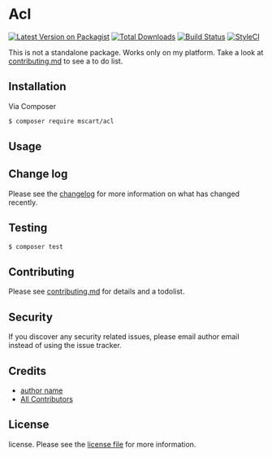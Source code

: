 # Acl

[![Latest Version on Packagist][ico-version]][link-packagist]
[![Total Downloads][ico-downloads]][link-downloads]
[![Build Status][ico-travis]][link-travis]
[![StyleCI][ico-styleci]][link-styleci]

This is not a standalone package. Works only on my platform. Take a look at [contributing.md](contributing.md) to see a to do list.

## Installation

Via Composer

``` bash
$ composer require mscart/acl
```

## Usage

## Change log

Please see the [changelog](changelog.md) for more information on what has changed recently.

## Testing

``` bash
$ composer test
```

## Contributing

Please see [contributing.md](contributing.md) for details and a todolist.

## Security

If you discover any security related issues, please email author email instead of using the issue tracker.

## Credits

- [author name][link-author]
- [All Contributors][link-contributors]

## License

license. Please see the [license file](license.md) for more information.

[ico-version]: https://img.shields.io/packagist/v/mscart/acl.svg?style=flat-square
[ico-downloads]: https://img.shields.io/packagist/dt/mscart/acl.svg?style=flat-square
[ico-travis]: https://img.shields.io/travis/mscart/acl/master.svg?style=flat-square
[ico-styleci]: https://styleci.io/repos/12345678/shield

[link-packagist]: https://packagist.org/packages/mscart/acl
[link-downloads]: https://packagist.org/packages/mscart/acl
[link-travis]: https://travis-ci.org/mscart/acl
[link-styleci]: https://styleci.io/repos/12345678
[link-author]: https://github.com/mscart
[link-contributors]: ../../contributors
